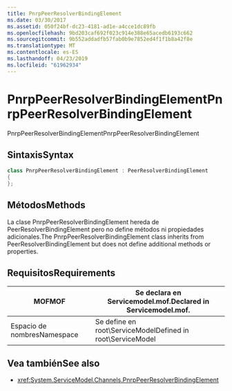 ```yaml
---
title: PnrpPeerResolverBindingElement
ms.date: 03/30/2017
ms.assetid: 050f24bf-dc23-4181-ad1e-a4cce1dc89fb
ms.openlocfilehash: 9bd203caf692f023c914e388e65acedb6193c662
ms.sourcegitcommit: 9b552addadfb57fab0b9e7852ed4f1f1b8a42f8e
ms.translationtype: MT
ms.contentlocale: es-ES
ms.lasthandoff: 04/23/2019
ms.locfileid: "61962934"
---
```

# <a name="pnrppeerresolverbindingelement"></a><span data-ttu-id="2d82d-102">PnrpPeerResolverBindingElement</span><span class="sxs-lookup"><span data-stu-id="2d82d-102">PnrpPeerResolverBindingElement</span></span>

<span data-ttu-id="2d82d-103">PnrpPeerResolverBindingElement</span><span class="sxs-lookup"><span data-stu-id="2d82d-103">PnrpPeerResolverBindingElement</span></span>

## <a name="syntax"></a><span data-ttu-id="2d82d-104">Sintaxis</span><span class="sxs-lookup"><span data-stu-id="2d82d-104">Syntax</span></span>

```csharp
class PnrpPeerResolverBindingElement : PeerResolverBindingElement
{
};
```

## <a name="methods"></a><span data-ttu-id="2d82d-105">Métodos</span><span class="sxs-lookup"><span data-stu-id="2d82d-105">Methods</span></span>

<span data-ttu-id="2d82d-106">La clase PnrpPeerResolverBindingElement hereda de PeerResolverBindingElement pero no define métodos ni propiedades adicionales.</span><span class="sxs-lookup"><span data-stu-id="2d82d-106">The PnrpPeerResolverBindingElement class inherits from PeerResolverBindingElement but does not define additional methods or properties.</span></span>

## <a name="requirements"></a><span data-ttu-id="2d82d-107">Requisitos</span><span class="sxs-lookup"><span data-stu-id="2d82d-107">Requirements</span></span>

|<span data-ttu-id="2d82d-108">MOF</span><span class="sxs-lookup"><span data-stu-id="2d82d-108">MOF</span></span>|<span data-ttu-id="2d82d-109">Se declara en Servicemodel.mof.</span><span class="sxs-lookup"><span data-stu-id="2d82d-109">Declared in Servicemodel.mof.</span></span>|
|---------|-----------------------------------|
|<span data-ttu-id="2d82d-110">Espacio de nombres</span><span class="sxs-lookup"><span data-stu-id="2d82d-110">Namespace</span></span>|<span data-ttu-id="2d82d-111">Se define en root\ServiceModel</span><span class="sxs-lookup"><span data-stu-id="2d82d-111">Defined in root\ServiceModel</span></span>|

## <a name="see-also"></a><span data-ttu-id="2d82d-112">Vea también</span><span class="sxs-lookup"><span data-stu-id="2d82d-112">See also</span></span>

- <xref:System.ServiceModel.Channels.PnrpPeerResolverBindingElement>
